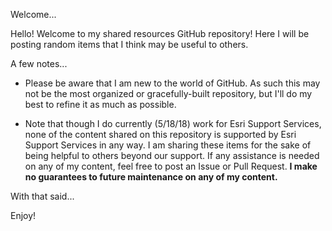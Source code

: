Welcome...

Hello! Welcome to my shared resources GitHub repository! Here I will be posting random items that I think may be useful to others.

A few notes...

- Please be aware that I am new to the world of GitHub. As such this may not be the most organized or gracefully-built repository, but I'll do my best to refine it as much as possible.

- Note that though I do currently (5/18/18) work for Esri Support Services, none of the content shared on this repository is supported by Esri Support Services in any way. I am sharing these items for the sake of being helpful to others beyond our support. If any assistance is needed on any of my content, feel free to post an Issue or Pull Request. **I make no guarantees to future maintenance on any of my content.**

With that said...

Enjoy!
